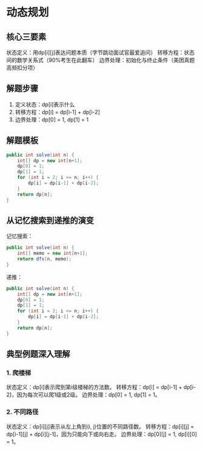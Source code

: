# 动态规划

## 核心三要素
状态定义：用dp[i][j]表达问题本质（字节跳动面试官最爱追问）
转移方程：状态间的数学关系式（90%考生在此翻车）
边界处理：初始化与终止条件（美团真题高频扣分项）

## 解题步骤
1. 定义状态：dp[i]表示什么
2. 转移方程：dp[i] = dp[i-1] + dp[i-2]
3. 边界处理：dp[0] = 1, dp[1] = 1
## 解题模板
```java
public int solve(int n) {
    int[] dp = new int[n+1];
    dp[0] = 1;
    dp[1] = 1;
    for (int i = 2; i <= n; i++) {
        dp[i] = dp[i-1] + dp[i-2];
    }
    return dp[n];
}
```

## 从记忆搜索到递推的演变
记忆搜索：
```java
public int solve(int n) {
    int[] memo = new int[n+1];
    return dfs(n, memo);
}
```
递推：
```java
public int solve(int n) {
    int[] dp = new int[n+1];
    dp[0] = 1;
    dp[1] = 1;
    for (int i = 2; i <= n; i++) {
        dp[i] = dp[i-1] + dp[i-2];
    }
    return dp[n];
}
```

## 典型例题深入理解
### 1. 爬楼梯
状态定义：dp[i]表示爬到第i级楼梯的方法数。
转移方程：dp[i] = dp[i-1] + dp[i-2]，因为每次可以爬1级或2级。
边界处理：dp[0] = 1, dp[1] = 1。
### 2. 不同路径
状态定义：dp[i][j]表示从左上角到(i, j)位置的不同路径数。
转移方程：dp[i][j] = dp[i-1][j] + dp[i][j-1]，因为只能向下或向右走。
边界处理：dp[0][j] = 1, dp[i][0] = 1。

